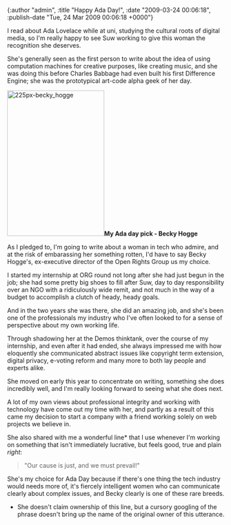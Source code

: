 

{:author "admin", :title "Happy Ada Day!", :date "2009-03-24 00:06:18", :publish-date "Tue, 24 Mar 2009 00:06:18 +0000"}



<!-- content below -->

I read about Ada Lovelace while at uni, studying the cultural roots of digital media, so I'm really happy to see Suw working to give this woman the recognition she deserves.

She's generally seen as the first person to write about the idea of using computation machines for creative purposes, like creating music, and she was doing this before Charles Babbage had even built his first Difference Engine; she was the prototypical art-code alpha geek of her day.

<a href="http://chrisadams.me.uk/wordpress/wp-content/uploads/2009/03/225px-becky_hogge.jpg"><img class="alignright size-full wp-image-127" title="225px-becky_hogge" src="http://chrisadams.me.uk/wordpress/wp-content/uploads/2009/03/225px-becky_hogge.jpg" alt="225px-becky_hogge" width="225" height="337" /></a><strong>My Ada day pick - Becky Hogge</strong>

As I pledged to, I'm going to write about a woman in tech who admire, and at the risk of embarassing her something rotten, I'd have to say Becky Hogge's, ex-executive director of the Open Rights Group us my choice.

I started my internship at ORG round not long after she had just begun in the job; she had some pretty big shoes to fill after Suw, day to day responsibility over an NGO with a ridiculously wide remit, and not much in the way of a budget to accomplish a clutch of heady, heady goals.

And in the two years she was there, she did an amazing job, and she's been one of the professionals my industry who I've often looked to for a sense of perspective about my own working life.

Through shadowing her at the Demos thinktank, over the course of my internship, and even after it had ended, she always impressed me with how eloquently she communicated abstract issues  like copyright term extension, digital privacy, e-voting reform and many more to both lay people and experts alike.

She moved on early this year to concentrate on writing, something she does incredibly well, and I'm really looking forward to seeing what she does next.

A lot of my own views about professional integrity and working with technology have come out my time with her, and partly as a result of this came my decision to start a company with a friend working solely on web projects we believe in.

She also shared with me a wonderful line* that I use whenever I'm working on something that isn't immediately lucrative, but feels good, true and plain <em>right</em>:
<blockquote>"Our cause is just, and we must prevail!"</blockquote>
She's my choice for Ada Day because if there's one thing the tech industry would needs more of, it's fiercely intelligent women who can communicate clearly about complex issues, and Becky clearly is one of these rare breeds.

* She doesn't claim ownership of this line, but a cursory googling of the phrase doesn't bring up the name of the original owner of this utterance.

